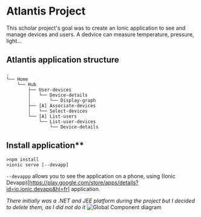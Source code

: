 # Atlantis Project

This scholar project's goal was to create an Ionic application to see and manage devices and users. 
A dedvice can measure temperature, pressure, light... 

## Atlantis application structure
```
.
└── Home
    └── Hub
        ├── User-devices
        │   └── Device-details
        │       └── Display-graph
        ├── [A] Associate-devices
        │   └── Select-devices
        └── [A] List-users
            └── List-user-devices
                └── Device-details
```

## Install application**
```
>npm install
>ionic serve [--devapp]
```

`--devappp` allows you to see the application on a phone, using (Ionic Devapp)[https://play.google.com/store/apps/details?id=io.ionic.devapp&hl=fr] application.

*There initially was a .NET and JEE platform during the project but I decided to delete them, as I did not do it*
![Global Component diagram](uml/globalComponent)
<!-- 
#Home
##Hub
###User-devices
####Device-details
#####Display-graph
###[A] Associate-devices
####Select-devices
###[A] List-users
####List-user-devices
#####Device-details


#getUserDevices(userId) -> [device, device, ...]
#getSelectedDevice(deviceId) -> {id, name, {metricName, metricUnit}}
#getLastMetric(deviceId) -> pas implémenté
#sendCommand(deviceId, command) -> pas implémenté


Name: Ascii Tree Generator
Description: A VS Code extension to generate ascii tree of directories or formatting selected text to tree strings.
VS Marketplace Link: https://marketplace.visualstudio.com/items?itemName=aprilandjan.ascii-tree-generator
-->